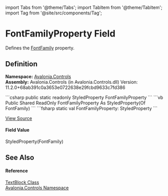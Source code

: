 import Tabs from '@theme/Tabs'; 
import TabItem from '@theme/TabItem'; 
import Tag from '@site/src/components/Tag'; 

# FontFamilyProperty Field


Defines the <a href="P_Avalonia_Controls_TextBlock_FontFamily">FontFamily</a> property.



## Definition
**Namespace:** <a href="N_Avalonia_Controls">Avalonia.Controls</a>  
**Assembly:** Avalonia.Controls (in Avalonia.Controls.dll) Version: 11.2.0+68ab391c0a3653e0722638e29fcbd9633c7fd386

<Tabs groupId="api-code-preview">
<TabItem value="csharp" label="C#">
```csharp
public static readonly StyledProperty<FontFamily> FontFamilyProperty
```
</TabItem>
<TabItem value="vb" label="VB">
```vb
Public Shared ReadOnly FontFamilyProperty As StyledProperty(Of FontFamily)
```
</TabItem>
<TabItem value="fsharp" label="F#">
```fsharp
static val FontFamilyProperty: StyledProperty<FontFamily>
```
</TabItem>
</Tabs>



<a href="https://github.com/AvaloniaUI/Avalonia/tree/master/srcAvalonia.Controls/TextBlock.cs" title="View the source code">View Source</a>



#### Field Value
StyledProperty(FontFamily)

## See Also


#### Reference
<a href="T_Avalonia_Controls_TextBlock">TextBlock Class</a>  
<a href="N_Avalonia_Controls">Avalonia.Controls Namespace</a>  
